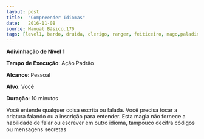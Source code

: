 ```yaml
---
layout: post
title:  "Compreender Idiomas"
date:   2016-11-08
source: Manual Básico.170
tags: [level1, bardo, druida, clerigo, ranger, feiticeiro, mago,paladino, adivinhacao]
---
```


**Adivinhação de Nível 1**

**Tempo de Execução**: Ação Padrão

**Alcance**: Pessoal

**Alvo**: Você

**Duração**: 10 minutos


Você entende qualquer coisa escrita ou falada. Você precisa tocar a criatura falando ou a inscrição para entender. Esta magia
não fornece a habilidade de falar ou escrever em outro idioma, tampouco decifra códigos ou mensagens secretas